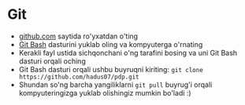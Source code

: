 # Git
  - [github.com](https://github.com) saytida ro'yxatdan o'ting
  - [Git Bash](https://github.com/git-for-windows/git/releases/tag/v2.22.0.windows.1) dasturini yuklab oling va kompyuterga o'rnating
  - Kerakli fayl ustida sichqonchani o'ng tarafini bosing va uni Git Bash dasturi orqali oching
  - Git Bash dasturi orqali ushbu buyruqni kiriting: ```git clone https://github.com/hadus07/pdp.git```
  - Shundan so'ng barcha yangiliklarni `git pull` buyrug'i orqali kompyuteringizga yuklab olishingiz mumkin bo'ladi :)